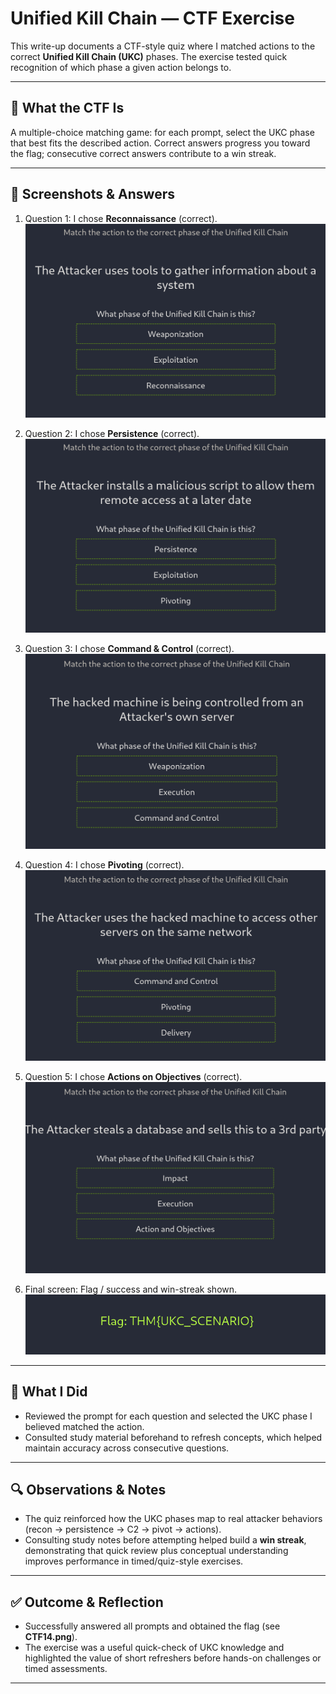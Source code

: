 # Unified Kill Chain — CTF Exercise

This write-up documents a CTF-style quiz where I matched actions to the correct **Unified Kill Chain (UKC)** phases. The exercise tested quick recognition of which phase a given action belongs to.

---

## 🎯 What the CTF Is
A multiple-choice matching game: for each prompt, select the UKC phase that best fits the described action. Correct answers progress you toward the flag; consecutive correct answers contribute to a win streak.

---

## 📸 Screenshots & Answers
1. Question 1: I chose **Reconnaissance** (correct).  
   ![Question 1 - Reconnaissance](./screenshots/CTF9.png)

2. Question 2: I chose **Persistence** (correct).  
   ![Question 2 - Persistence](./screenshots/CTF10.png)

3. Question 3: I chose **Command & Control** (correct).  
   ![Question 3 - C2](./screenshots/CTF11.png)

4. Question 4: I chose **Pivoting** (correct).  
   ![Question 4 - Pivoting](./screenshots/CTF12.png)

5. Question 5: I chose **Actions on Objectives** (correct).  
   ![Question 5 - Actions on Objectives](./screenshots/CTF13.png)

6. Final screen: Flag / success and win-streak shown.  
   ![Flag / Win Streak](./screenshots/CTF14.png)

---

## 📝 What I Did
- Reviewed the prompt for each question and selected the UKC phase I believed matched the action.  
- Consulted study material beforehand to refresh concepts, which helped maintain accuracy across consecutive questions.

---

## 🔍 Observations & Notes
- The quiz reinforced how the UKC phases map to real attacker behaviors (recon → persistence → C2 → pivot → actions).  
- Consulting study notes before attempting helped build a **win streak**, demonstrating that quick review plus conceptual understanding improves performance in timed/quiz-style exercises.

---

## ✅ Outcome & Reflection
- Successfully answered all prompts and obtained the flag (see **CTF14.png**).  
- The exercise was a useful quick-check of UKC knowledge and highlighted the value of short refreshers before hands-on challenges or timed assessments.

---
